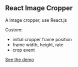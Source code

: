 ## React Image Cropper

A image cropper, use React.js

Custom:

+ initial cropper frame position 
+ frame width, height, rate
+ crop event

[See the demo](http://braavos.me/react-image-crop/)

